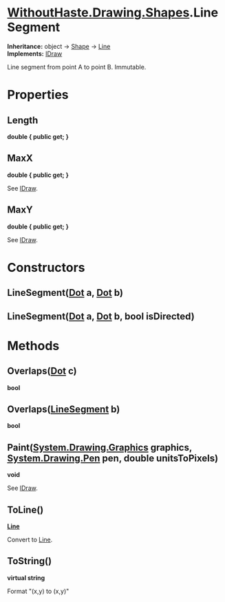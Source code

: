 # [WithoutHaste.Drawing.Shapes](TableOfContents.WithoutHaste.Drawing.Shapes.md).LineSegment

**Inheritance:** object → [Shape](WithoutHaste.Drawing.Shapes.Shape.md) → [Line](WithoutHaste.Drawing.Shapes.Line.md)  
**Implements:** [IDraw](WithoutHaste.Drawing.Shapes.IDraw.md)  

Line segment from point A to point B. Immutable.  

# Properties

## Length

**double { public get; }**  

## MaxX

**double { public get; }**  

See [IDraw](WithoutHaste.Drawing.Shapes.IDraw.md).  

## MaxY

**double { public get; }**  

See [IDraw](WithoutHaste.Drawing.Shapes.IDraw.md).  

# Constructors

## LineSegment([Dot](WithoutHaste.Drawing.Shapes.Dot.md) a, [Dot](WithoutHaste.Drawing.Shapes.Dot.md) b)

## LineSegment([Dot](WithoutHaste.Drawing.Shapes.Dot.md) a, [Dot](WithoutHaste.Drawing.Shapes.Dot.md) b, bool isDirected)

# Methods

## Overlaps([Dot](WithoutHaste.Drawing.Shapes.Dot.md) c)

**bool**  

## Overlaps([LineSegment](WithoutHaste.Drawing.Shapes.LineSegment.md) b)

**bool**  

## Paint([System.Drawing.Graphics](https://docs.microsoft.com/en-us/dotnet/api/system.drawing.graphics) graphics, [System.Drawing.Pen](https://docs.microsoft.com/en-us/dotnet/api/system.drawing.pen) pen, double unitsToPixels)

**void**  

See [IDraw](WithoutHaste.Drawing.Shapes.IDraw.md).  

## ToLine()

**[Line](WithoutHaste.Drawing.Shapes.Line.md)**  

Convert to [Line](WithoutHaste.Drawing.Shapes.Line.md).  

## ToString()

**virtual string**  

Format "(x,y) to (x,y)"  

